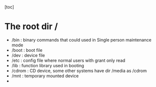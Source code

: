 [toc]
# The root dir /
+ /bin : binary commands that could used in Single person maintenance mode
+ /boot : boot file
+ /dev : device file
+ /etc : config file where normal users with grant only read 
+ /lib : function library used in booting
+ /cdrom : CD device, some other systems have  dir /media as /cdrom
+ /mnt : temporary mounted device
+ 
